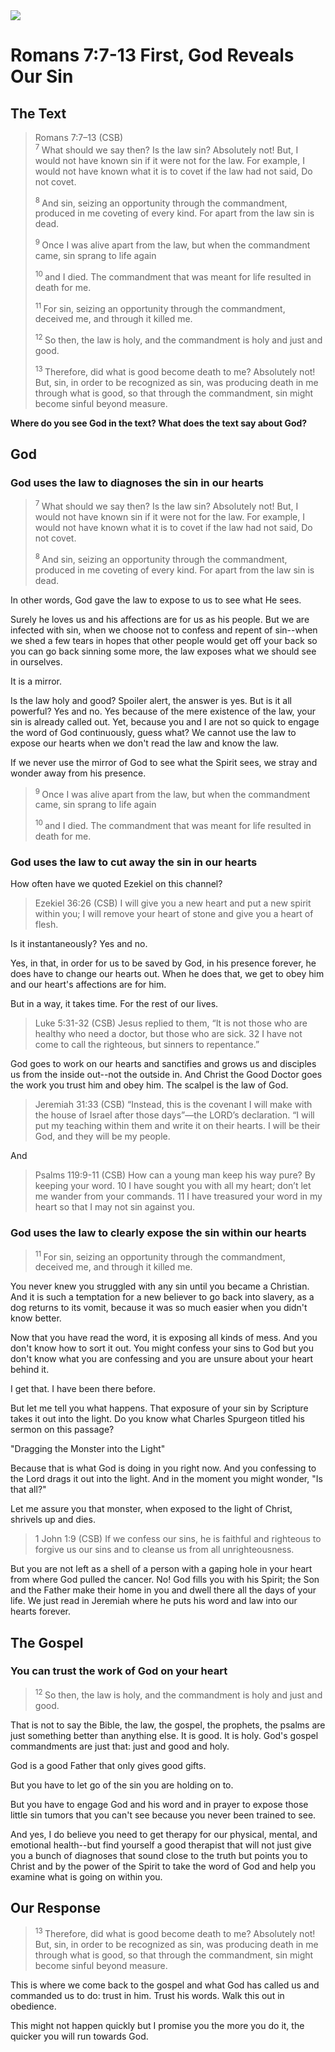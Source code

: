 <img class="intro-right" src="/images/art-paul.jpg">

# Romans 7:7-13 First, God Reveals Our Sin

## The Text

>Romans 7:7–13 (CSB)  
><sup> 7 </sup> What should we say then? Is the law sin? Absolutely not! But, I would not have known sin if it were not for the law. For example, I would not have known what it is to covet if the law had not said, Do not covet. 
>
><sup> 8 </sup> And sin, seizing an opportunity through the commandment, produced in me coveting of every kind. For apart from the law sin is dead. 
>
><sup> 9 </sup> Once I was alive apart from the law, but when the commandment came, sin sprang to life again 
>
><sup> 10 </sup> and I died. The commandment that was meant for life resulted in death for me. 
>
><sup> 11 </sup> For sin, seizing an opportunity through the commandment, deceived me, and through it killed me. 
>
><sup> 12 </sup> So then, the law is holy, and the commandment is holy and just and good. 
>
><sup> 13 </sup> Therefore, did what is good become death to me? Absolutely not! But, sin, in order to be recognized as sin, was producing death in me through what is good, so that through the commandment, sin might become sinful beyond measure.



**Where do you see God in the text? What does the text say about God?**

## God

### God uses the law to diagnoses the sin in our hearts

><sup> 7 </sup> What should we say then? Is the law sin? Absolutely not! But, I would not have known sin if it were not for the law. For example, I would not have known what it is to covet if the law had not said, Do not covet. 
>
><sup> 8 </sup> And sin, seizing an opportunity through the commandment, produced in me coveting of every kind. For apart from the law sin is dead. 

In other words, God gave the law to expose to us to see what He sees.

Surely he loves us and his affections are for us as his people. But we are infected with sin, when we choose not to confess and repent of sin--when we shed a few tears in hopes that other people would get off your back so you can go back sinning some more, the law exposes what we should see in ourselves.

It is a mirror.

Is the law holy and good? Spoiler alert, the answer is yes. But is it all powerful? Yes and no. Yes because of the mere existence of the law, your sin is already called out. Yet, because you and I are not so quick to engage the word of God continuously, guess what? We cannot use the law to expose our hearts when we don't read the law and know the law.

If we never use the mirror of God to see what the Spirit sees, we stray and wonder away from his presence.

><sup> 9 </sup> Once I was alive apart from the law, but when the commandment came, sin sprang to life again 
>
><sup> 10 </sup> and I died. The commandment that was meant for life resulted in death for me. 

### God uses the law to cut away the sin in our hearts

How often have we quoted Ezekiel on this channel?

>Ezekiel 36:26 (CSB) I will give you a new heart and put a new spirit within you; I will remove your heart of stone and give you a heart of flesh.

Is it instantaneously? Yes and no.

Yes, in that, in order for us to be saved by God, in his presence forever, he does have to change our hearts out. When he does that, we get to obey him and our heart's affections are for him.

But in a way, it takes time. For the rest of our lives.

>Luke 5:31-32 (CSB) Jesus replied to them, “It is not those who are healthy who need a doctor, but those who are sick. 32 I have not come to call the righteous, but sinners to repentance.”

God goes to work on our hearts and sanctifies and grows us and disciples us from the inside out--not the outside in. And Christ the Good Doctor goes the work you trust him and obey him. The scalpel is the law of God.

>Jeremiah 31:33 (CSB) “Instead, this is the covenant I will make with the house of Israel after those days”—the LORD’s declaration. “I will put my teaching within them and write it on their hearts. I will be their God, and they will be my people.

And

>Psalms 119:9-11 (CSB) How can a young man keep his way pure?
By keeping your word.
10 I have sought you with all my heart;
don’t let me wander from your commands.
11 I have treasured your word in my heart
so that I may not sin against you.

### God uses the law to clearly expose the sin within our hearts

><sup> 11 </sup> For sin, seizing an opportunity through the commandment, deceived me, and through it killed me. 

You never knew you struggled with any sin until you became a Christian. And it is such a temptation for a new believer to go back into slavery, as a dog returns to its vomit, because it was so much easier when you didn't know better.

Now that you have read the word, it is exposing all kinds of mess. And you don't know how to sort it out. You might confess your sins to God but you don't know what you are confessing and you are unsure about your heart behind it.

I get that. I have been there before.

But let me tell you what happens. That exposure of your sin by Scripture takes it out into the light. Do you know what Charles Spurgeon titled his sermon on this passage?

"Dragging the Monster into the Light"

Because that is what God is doing in you right now. And you confessing to the Lord drags it out into the light. And in the moment you might wonder, "Is that all?"

Let me assure you that monster, when exposed to the light of Christ, shrivels up and dies.

>1 John 1:9 (CSB) If we confess our sins, he is faithful and righteous to forgive us our sins and to cleanse us from all unrighteousness.

But you are not left as a shell of a person with a gaping hole in your heart from where God pulled the cancer. No! God fills you with his Spirit; the Son and the Father make their home in you and dwell there all the days of your life. We just read in Jeremiah where he puts his word and law into our hearts forever.

## The Gospel

### You can trust the work of God on your heart

><sup> 12 </sup> So then, the law is holy, and the commandment is holy and just and good. 

That is not to say the Bible, the law, the gospel, the prophets, the psalms are just something better than anything else. It is good. It is holy. God's gospel commandments are just that: just and good and holy.

God is a good Father that only gives good gifts.

But you have to let go of the sin you are holding on to.

But you have to engage God and his word and in prayer to expose those little sin tumors that you can't see because you never been trained to see.

And yes, I do believe you need to get therapy for our physical, mental, and emotional health--but find yourself a good therapist that will not just give you a bunch of diagnoses that sound close to the truth but points you to Christ and by the power of the Spirit to take the word of God and help you examine what is going on within you.

## Our Response

><sup> 13 </sup> Therefore, did what is good become death to me? Absolutely not! But, sin, in order to be recognized as sin, was producing death in me through what is good, so that through the commandment, sin might become sinful beyond measure.

This is where we come back to the gospel and what God has called us and commanded us to do: trust in him. Trust his words. Walk this out in obedience.

This might not happen quickly but I promise you the more you do it, the quicker you will run towards God.


